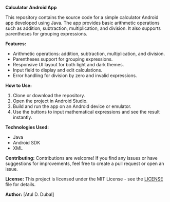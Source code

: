 **Calculator Android App**

This repository contains the source code for a simple calculator Android app developed using Java. The app provides basic arithmetic operations such as addition, subtraction, multiplication, and division. It also supports parentheses for grouping expressions.

**Features:**
- Arithmetic operations: addition, subtraction, multiplication, and division.
- Parentheses support for grouping expressions.
- Responsive UI layout for both light and dark themes.
- Input field to display and edit calculations.
- Error handling for division by zero and invalid expressions.

**How to Use:**
1. Clone or download the repository.
2. Open the project in Android Studio.
3. Build and run the app on an Android device or emulator.
4. Use the buttons to input mathematical expressions and see the result instantly.

**Technologies Used:**
- Java
- Android SDK
- XML

**Contributing:**
Contributions are welcome! If you find any issues or have suggestions for improvements, feel free to create a pull request or open an issue.

**License:**
This project is licensed under the MIT License - see the [LICENSE](LICENSE) file for details.

**Author:**
[Atul D. Dubal]
